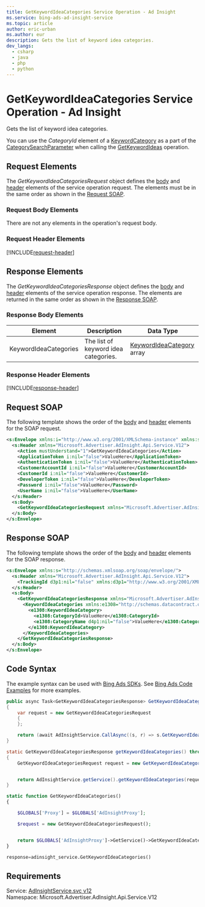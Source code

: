 ```yaml
---
title: GetKeywordIdeaCategories Service Operation - Ad Insight
ms.service: bing-ads-ad-insight-service
ms.topic: article
author: eric-urban
ms.author: eur
description: Gets the list of keyword idea categories.
dev_langs: 
  - csharp
  - java
  - php
  - python
---
```

# GetKeywordIdeaCategories Service Operation - Ad Insight
Gets the list of keyword idea categories.

You can use the *CategoryId* element of a [KeywordCategory](keywordcategory.md) as a part of the [CategorySearchParameter](categorysearchparameter.md) when calling the [GetKeywordIdeas](getkeywordideas.md) operation.

## <a name="request"></a>Request Elements
The *GetKeywordIdeaCategoriesRequest* object defines the [body](#request-body) and [header](#request-header) elements of the service operation request. The elements must be in the same order as shown in the [Request SOAP](#request-soap). 

### <a name="request-body"></a>Request Body Elements
There are not any elements in the operation's request body.

### <a name="request-header"></a>Request Header Elements
[!INCLUDE[request-header](./includes/request-header.md)]

## <a name="response"></a>Response Elements
The *GetKeywordIdeaCategoriesResponse* object defines the [body](#response-body) and [header](#response-header) elements of the service operation response. The elements are returned in the same order as shown in the [Response SOAP](#response-soap).

### <a name="response-body"></a>Response Body Elements

|Element|Description|Data Type|
|-----------|---------------|-------------|
|<a name="keywordideacategories"></a>KeywordIdeaCategories|The list of keyword idea categories.|[KeywordIdeaCategory](keywordideacategory.md) array|

### <a name="response-header"></a>Response Header Elements
[!INCLUDE[response-header](./includes/response-header.md)]

## <a name="request-soap"></a>Request SOAP
The following template shows the order of the [body](#request-body) and [header](#request-header) elements for the SOAP request.

```xml
<s:Envelope xmlns:i="http://www.w3.org/2001/XMLSchema-instance" xmlns:s="http://schemas.xmlsoap.org/soap/envelope/">
  <s:Header xmlns="Microsoft.Advertiser.AdInsight.Api.Service.V12">
    <Action mustUnderstand="1">GetKeywordIdeaCategories</Action>
    <ApplicationToken i:nil="false">ValueHere</ApplicationToken>
    <AuthenticationToken i:nil="false">ValueHere</AuthenticationToken>
    <CustomerAccountId i:nil="false">ValueHere</CustomerAccountId>
    <CustomerId i:nil="false">ValueHere</CustomerId>
    <DeveloperToken i:nil="false">ValueHere</DeveloperToken>
    <Password i:nil="false">ValueHere</Password>
    <UserName i:nil="false">ValueHere</UserName>
  </s:Header>
  <s:Body>
    <GetKeywordIdeaCategoriesRequest xmlns="Microsoft.Advertiser.AdInsight.Api.Service.V12" />
  </s:Body>
</s:Envelope>
```

## <a name="response-soap"></a>Response SOAP
The following template shows the order of the [body](#response-body) and [header](#response-header) elements for the SOAP response.

```xml
<s:Envelope xmlns:s="http://schemas.xmlsoap.org/soap/envelope/">
  <s:Header xmlns="Microsoft.Advertiser.AdInsight.Api.Service.V12">
    <TrackingId d3p1:nil="false" xmlns:d3p1="http://www.w3.org/2001/XMLSchema-instance">ValueHere</TrackingId>
  </s:Header>
  <s:Body>
    <GetKeywordIdeaCategoriesResponse xmlns="Microsoft.Advertiser.AdInsight.Api.Service.V12">
      <KeywordIdeaCategories xmlns:e1308="http://schemas.datacontract.org/2004/07/Microsoft.BingAds.Advertiser.AdInsight.Api.DataContract.V12.Entity" d4p1:nil="false" xmlns:d4p1="http://www.w3.org/2001/XMLSchema-instance">
        <e1308:KeywordIdeaCategory>
          <e1308:CategoryId>ValueHere</e1308:CategoryId>
          <e1308:CategoryName d4p1:nil="false">ValueHere</e1308:CategoryName>
        </e1308:KeywordIdeaCategory>
      </KeywordIdeaCategories>
    </GetKeywordIdeaCategoriesResponse>
  </s:Body>
</s:Envelope>
```

## <a name="example"></a>Code Syntax
The example syntax can be used with [Bing Ads SDKs](../guides/client-libraries.md). See [Bing Ads Code Examples](../guides/code-examples.md) for more examples.
```csharp
public async Task<GetKeywordIdeaCategoriesResponse> GetKeywordIdeaCategoriesAsync()
{
	var request = new GetKeywordIdeaCategoriesRequest
	{
	};

	return (await AdInsightService.CallAsync((s, r) => s.GetKeywordIdeaCategoriesAsync(r), request));
}
```
```java
static GetKeywordIdeaCategoriesResponse getKeywordIdeaCategories() throws RemoteException, Exception
{
	GetKeywordIdeaCategoriesRequest request = new GetKeywordIdeaCategoriesRequest();


	return AdInsightService.getService().getKeywordIdeaCategories(request);
}
```
```php
static function GetKeywordIdeaCategories()
{

	$GLOBALS['Proxy'] = $GLOBALS['AdInsightProxy'];

	$request = new GetKeywordIdeaCategoriesRequest();


	return $GLOBALS['AdInsightProxy']->GetService()->GetKeywordIdeaCategories($request);
}
```
```python
response=adinsight_service.GetKeywordIdeaCategories()
```

## Requirements
Service: [AdInsightService.svc v12](https://adinsight.api.bingads.microsoft.com/Api/Advertiser/AdInsight/v11/AdInsightService.svc)  
Namespace: Microsoft.Advertiser.AdInsight.Api.Service.V12  

